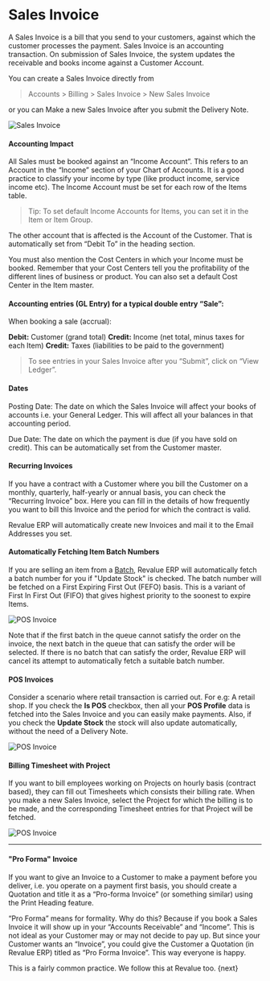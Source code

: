 # Sales Invoice

A Sales Invoice is a bill that you send to your customers, against which the customer processes the payment. Sales Invoice is an accounting transaction. On submission of Sales Invoice,  the system updates the receivable and books income against a Customer Account.

You can create a Sales Invoice directly from

> Accounts > Billing > Sales Invoice > New Sales Invoice

or you can Make a new Sales Invoice after you submit the Delivery Note.

<img class="screenshot" alt="Sales Invoice" src="{{docs_base_url}}/assets/img/accounts/sales-invoice.png">

#### Accounting Impact

All Sales must be booked against an “Income Account”. This refers to an
Account in the “Income” section of your Chart of Accounts. It is a good
practice to classify your income by type (like product income, service income
etc). The Income Account must be set for each row of the Items table.

> Tip: To set default Income Accounts for Items, you can set it in the Item or
Item Group.

The other account that is affected is the Account of the Customer. That is
automatically set from “Debit To” in the heading section.

You must also mention the Cost Centers in which your Income must be booked.
Remember that your Cost Centers tell you the profitability of the different
lines of business or product. You can also set a default Cost Center in the
Item master.

#### Accounting entries (GL Entry) for a typical double entry “Sale”:

When booking a sale (accrual):

**Debit:** Customer (grand total) **Credit:** Income (net total, minus taxes for each Item) **Credit:** Taxes (liabilities to be paid to the government)

> To see entries in your Sales Invoice after you “Submit”, click on “View
Ledger”.

#### Dates

Posting Date: The date on which the Sales Invoice will affect your books of
accounts i.e. your General Ledger. This will affect all your balances in that
accounting period.

Due Date: The date on which the payment is due (if you have sold on credit).
This can be automatically set from the Customer master.

#### Recurring Invoices

If you have a contract with a Customer where you bill the Customer on a
monthly, quarterly, half-yearly or annual basis, you can check the “Recurring
Invoice” box. Here you can fill in the details of how frequently you want to
bill this Invoice and the period for which the contract is valid.

Revalue ERP will automatically create new Invoices and mail it to the Email Addresses
you set.

#### Automatically Fetching Item Batch Numbers

If you are selling an item from a [Batch](/docs/user/manual/en/stock/batch),
Revalue ERP will automatically fetch a batch number for you if "Update Stock" 
is checked. The batch number will be fetched on a First Expiring First Out 
(FEFO) basis. This is a variant of First In First Out (FIFO) that gives 
highest priority to the soonest to expire Items. 

<img class="screenshot" alt="POS Invoice" src="{{docs_base_url}}/assets/img/accounts/sales-invoice-fetch-batch.png">

Note that if the first batch in the queue cannot satisfy the order on the invoice, 
the next batch in the queue that can satisfy the order will be selected. If there is 
no batch that can satisfy the order, Revalue ERP will cancel its attempt to automatically 
fetch a suitable batch number.

#### POS Invoices

Consider a scenario where retail transaction is carried out. For e.g: A retail shop.
If you check the **Is POS** checkbox, then all your **POS Profile** data is fetched
into the Sales Invoice and you can easily make payments.
Also, if you check the **Update Stock** the stock will also update automatically,
without the need of a Delivery Note.

<img class="screenshot" alt="POS Invoice" src="{{docs_base_url}}/assets/img/accounts/pos-sales-invoice.png">

#### Billing Timesheet with Project

If you want to bill employees working on Projects on hourly basis (contract based),
they can fill out Timesheets which consists their billing rate. When you make a new
Sales Invoice, select the Project for which the billing is to be made, and the
corresponding Timesheet entries for that Project will be fetched.

<img class="screenshot" alt="POS Invoice" src="{{docs_base_url}}/assets/img/accounts/billing-timesheet-sales-invoice.png">

* * *

#### "Pro Forma" Invoice

If you want to give an Invoice to a Customer to make a payment before you
deliver, i.e. you operate on a payment first basis, you should create a
Quotation and title it as a “Pro-forma Invoice” (or something similar) using
the Print Heading feature.

“Pro Forma” means for formality. Why do this? Because if you book a Sales
Invoice it will show up in your “Accounts Receivable” and “Income”. This is
not ideal as your Customer may or may not decide to pay up. But since your
Customer wants an “Invoice”, you could give the Customer a Quotation (in
Revalue ERP) titled as “Pro Forma Invoice”. This way everyone is happy.

This is a fairly common practice. We follow this at Revalue too.
{next}
